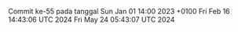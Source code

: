 Commit ke-55 pada tanggal Sun Jan 01 14:00 2023 +0100
Fri Feb 16 14:43:06 UTC 2024
Fri May 24 05:43:07 UTC 2024
